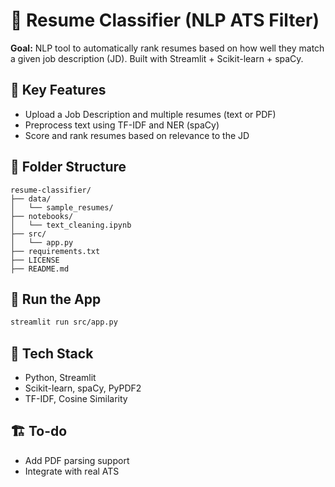 # 📄 Resume Classifier (NLP ATS Filter)

**Goal:** NLP tool to automatically rank resumes based on how well they match a given job description (JD). Built with Streamlit + Scikit-learn + spaCy.

## 🧠 Key Features
- Upload a Job Description and multiple resumes (text or PDF)
- Preprocess text using TF-IDF and NER (spaCy)
- Score and rank resumes based on relevance to the JD

## 📁 Folder Structure
```
resume-classifier/
├── data/
│   └── sample_resumes/
├── notebooks/
│   └── text_cleaning.ipynb
├── src/
│   └── app.py
├── requirements.txt
├── LICENSE
├── README.md
```

## 🚀 Run the App
```bash
streamlit run src/app.py
```

## 🔧 Tech Stack
- Python, Streamlit
- Scikit-learn, spaCy, PyPDF2
- TF-IDF, Cosine Similarity

## 🏗️ To-do
- Add PDF parsing support
- Integrate with real ATS
